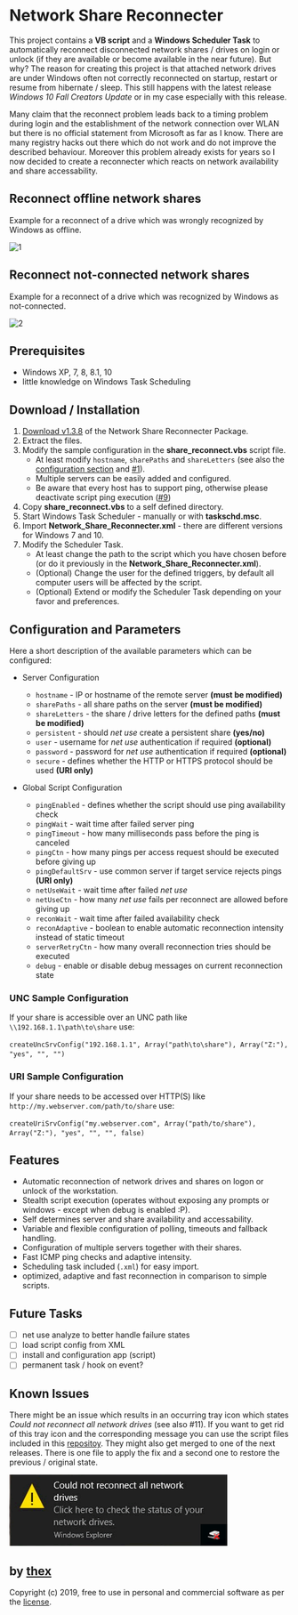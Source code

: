 # Network Share Reconnecter
This project contains a **VB script** and a **Windows Scheduler Task** to automatically reconnect disconnected network shares / drives on login or unlock (if they are available or become available in the near future). But why? The reason for creating this project is that attached network drives are under Windows often not correctly reconnected on startup, restart or resume from hibernate / sleep. This still happens with the latest release *Windows 10 Fall Creators Update* or in my case especially with this release.

Many claim that the reconnect problem leads back to a timing problem during login and the establishment of the network connection over WLAN but there is no official statement from Microsoft as far as I know. There are many registry hacks out there which do not work and do not improve the described behaviour. Moreover this problem already exists for years so I now decided to create a reconnecter which reacts on network availability and share accessability.

## Reconnect offline network shares
Example for a reconnect of a drive which was wrongly recognized by Windows as offline.

![1](/screenshots/drives_off_on.png)

## Reconnect not-connected network shares
Example for a reconnect of a drive which was recognized by Windows as not-connected.

![2](/screenshots/drives_nc_on.png)

## Prerequisites
* Windows XP, 7, 8, 8.1, 10
* little knowledge on Windows Task Scheduling

## Download / Installation
1. [Download v1.3.8](https://github.com/thexmanxyz/network-share-reconnecter/releases/download/v1.3.8/nsr.v1.3.8.zip) of the Network Share Reconnecter Package.
2. Extract the files.
3. Modify the sample configuration in the **share_reconnect.vbs** script file.
   * At least modify `hostname`, `sharePaths` and `shareLetters` (see also the [configuration section](https://github.com/thexmanxyz/network-share-reconnecter/blob/master/src/share_reconnect.vbs#L43-L45) and [#1](https://github.com/thexmanxyz/network-share-reconnecter/issues/1)).
   * Multiple servers can be easily added and configured.
   * Be aware that every host has to support ping, otherwise please deactivate script ping execution ([#9](https://github.com/thexmanxyz/network-share-reconnecter/issues/9))
4. Copy **share_reconnect.vbs** to a self defined directory.
5. Start Windows Task Scheduler - manually or with **taskschd.msc**.
6. Import **Network_Share_Reconnecter.xml** - there are different versions for Windows 7 and 10.
7. Modify the Scheduler Task.
   * At least change the path to the script which you have chosen before (or do it previously in the **Network_Share_Reconnecter.xml**).
   * (Optional) Change the user for the defined triggers, by default all computer users will be affected by the script.
   * (Optional) Extend or modify the Scheduler Task depending on your favor and preferences.

## Configuration and Parameters
Here a short description of the available parameters which can be configured:

* Server Configuration
  * `hostname` - IP or hostname of the remote server **(must be modified)**
  * `sharePaths` - all share paths on the server **(must be modified)**
  * `shareLetters` - the share / drive letters for the defined paths **(must be modified)**
  * `persistent` - should *net use* create a persistent share **(yes/no)**
  * `user` - username for *net use* authentication if required **(optional)**
  * `password` - password for *net use* authentication if required **(optional)**
  * `secure` - defines whether the HTTP or HTTPS protocol should be used **(URI only)**
  
* Global Script Configuration
  * `pingEnabled` - defines whether the script should use ping availability check
  * `pingWait` - wait time after failed server ping
  * `pingTimeout` - how many milliseconds pass before the ping is canceled
  * `pingCtn` - how many pings per access request should be executed before giving up
  * `pingDefaultSrv` - use common server if target service rejects pings **(URI only)**
  * `netUseWait` - wait time after failed *net use*
  * `netUseCtn` - how many *net use* fails per reconnect are allowed before giving up
  * `reconWait` - wait time after failed availability check
  * `reconAdaptive` - boolean to enable automatic reconnection intensity instead of static timeout
  * `serverRetryCtn` - how many overall reconnection tries should be executed
  * `debug` - enable or disable debug messages on current reconnection state

### UNC Sample Configuration
If your share is accessible over an UNC path like `\\192.168.1.1\path\to\share` use:

`createUncSrvConfig("192.168.1.1", Array("path\to\share"), Array("Z:"), "yes", "", "")`


### URI Sample Configuration
If your share needs to be accessed over HTTP(S) like `http://my.webserver.com/path/to/share` use:

`createUriSrvConfig("my.webserver.com", Array("path/to/share"), Array("Z:"), "yes", "", "", false)`

## Features
* Automatic reconnection of network drives and shares on logon or unlock of the workstation.
* Stealth script execution (operates without exposing any prompts or windows - except when debug is enabled :P).
* Self determines server and share availability and accessability.
* Variable and flexible configuration of polling, timeouts and fallback handling.
* Configuration of multiple servers together with their shares.
* Fast ICMP ping checks and adaptive intensity.
* Scheduling task included (`.xml`) for easy import.
* optimized, adaptive and fast reconnection in comparison to simple scripts.

## Future Tasks
- [ ] net use analyze to better handle failure states
- [ ] load script config from XML
- [ ] install and configuration app (script)
- [ ] permanent task / hook on event?

## Known Issues
There might be an issue which results in an occurring tray icon which states *Could not reconnect all network drives* (see also #11). If you want to get rid of this tray icon and the corresponding message you can use the script files included in this [repositoy](https://github.com/thexmanxyz/network-share-reconnecter/tree/master/registry). They might also get merged to one of the next releases. There is one file to apply the fix and a second one to restore the previous / original state.

![2](/screenshots/tray_issue.png)

## by [thex](https://github.com/thexmanxyz)
Copyright (c) 2019, free to use in personal and commercial software as per the [license](/LICENSE.md).
